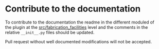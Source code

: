 # Contribute to the documentation

To contribute to the documentation the readme in the different moduled of the plugin at the [src/fabrication_facilities](../../src/fabrication_facilities/) level and the comments in the relative `__init__.py` files should be updated.

Pull request without well documented modifications will not be accepted.
